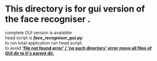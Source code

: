 # This directory is for gui version of the face recogniser .
complete GUI version is avalaible<br>
head script is <b><i>face_recogniser_gui.py</i></b>.<br>
to run total application run head script.<br>
to avoid <b><u>'file not found error'<u> / <u>'no such directory'</u><b> error move all files of GUI dir to it's parent dir.
